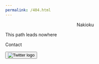 ```yaml
---
permalink: /404.html
---
```

<!DOCTYPE html>
<html>
<head>
   <title>Nakioku</title>
   <meta name="description" content="Ocean of Lost Memories">
   <meta name="author" content="Xalsier Kitsune">
   <meta name="viewport" content="width=device-width, initial-scale=1.0">
   <meta name="keywords" content="Nakioku, Xalsier, 404">
   <link rel="stylesheet" href="../CSS/sitestyle.css">
</head>
   <body>
      <center>
         <div class="glow">
            <p class="nakioku">Nakioku</p>
         </div>
      </center>
     <p>This path leads nowhere</p>
   </body>
<footer>
   <p>Contact</p>
   <a href="https://twitter.com/Xalsier">
      <button>
         <img src="https://abs.twimg.com/favicons/favicon.ico" alt="Twitter logo" />
      </button>
   </a>
</footer>
</html>
